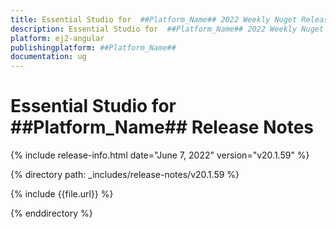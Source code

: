```yaml
---
title: Essential Studio for  ##Platform_Name## 2022 Weekly Nuget Release Release Notes  
description: Essential Studio for  ##Platform_Name## 2022 Weekly Nuget Release Release Notes  
platform: ej2-angular
publishingplatform: ##Platform_Name##
documentation: ug
---
```


# Essential Studio for  ##Platform_Name##   Release Notes  

{% include release-info.html date="June 7, 2022"  version="v20.1.59" %} 

{% directory path: _includes/release-notes/v20.1.59 %}

{% include {{file.url}} %}

{% enddirectory %}
